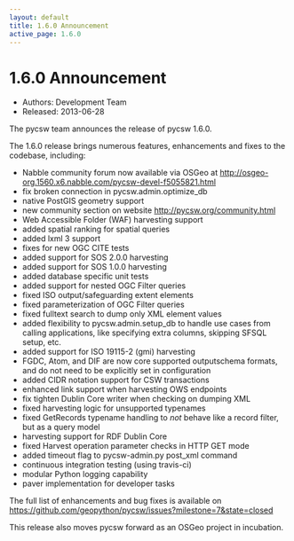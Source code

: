 ```yaml
---
layout: default
title: 1.6.0 Announcement
active_page: 1.6.0
---
```


# 1.6.0 Announcement

- Authors: Development Team
- Released: 2013-06-28



The pycsw team announces the release of pycsw 1.6.0.

The 1.6.0 release brings numerous features, enhancements and fixes to the codebase, including:

 * Nabble community forum now available via OSGeo at <http://osgeo-org.1560.x6.nabble.com/pycsw-devel-f5055821.html>
 * fix broken connection in pycsw.admin.optimize_db
 * native PostGIS geometry support
 * new community section on website <http://pycsw.org/community.html>
 * Web Accessible Folder (WAF) harvesting support
 * added spatial ranking for spatial queries
 * added lxml 3 support
 * fixes for new OGC CITE tests
 * added support for SOS 2.0.0 harvesting
 * added support for SOS 1.0.0 harvesting
 * added database specific unit tests
 * added support for nested OGC Filter queries
 * fixed ISO output/safeguarding extent elements
 * fixed parameterization of OGC Filter queries
 * fixed fulltext search to dump only XML element values
 * added flexibility to pycsw.admin.setup_db to handle use cases from calling applications, like specifying extra columns, skipping SFSQL setup, etc.
 * added support for ISO 19115-2 (gmi) harvesting
 * FGDC, Atom, and DIF are now core supported outputschema formats, and do not need to be explicitly set in configuration
 * added CIDR notation support for CSW transactions
 * enhanced link support when harvesting OWS endpoints
 * fix tighten Dublin Core writer when checking on dumping XML
 * fixed harvesting logic for unsupported typenames
 * fixed GetRecords typename handling to _not_ behave like a record filter, but as a query model
 * harvesting support for RDF Dublin Core
 * fixed Harvest operation parameter checks in HTTP GET mode
 * added timeout flag to pycsw-admin.py post_xml command
 * continuous integration testing (using travis-ci)
 * modular Python logging capability
 * paver implementation for developer tasks

The full list of enhancements and bug fixes is available on <https://github.com/geopython/pycsw/issues?milestone=7&state=closed>

This release also moves pycsw forward as an OSGeo project in incubation.

